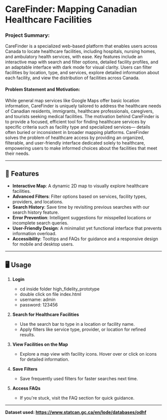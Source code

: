 # CareFinder: Mapping Canadian Healthcare Facilities 

### Project Summary:
CareFinder is a specialized web-based platform that enables users across
Canada to locate healthcare facilities, including hospitals, nursing homes,
and ambulatory health services, with ease. Key features include an
interactive map with search and filter options, detailed facility profiles, and
an adaptable interface with dark mode for visual clarity. Users can filter
facilities by location, type, and services, explore detailed information about
each facility, and view the distribution of facilities across Canada.


#### Problem Statement and Motivation:
While general map services like Google Maps offer basic location
information, CareFinder is uniquely tailored to address the healthcare
needs of Canadian residents, immigrants, healthcare professionals,
caregivers, and tourists seeking medical facilities. The motivation behind
CareFinder is to provide a focused, efficient tool for finding healthcare
services by specific criteria such as facility type and specialized services—
details often buried or inconsistent in broader mapping platforms.
CareFinder solves the problem of healthcare access by providing an
organized, filterable, and user-friendly interface dedicated solely to
healthcare, empowering users to make informed choices about the
facilities that meet their needs.

---

## 🌟 Features  
- **Interactive Map**: A dynamic 2D map to visually explore healthcare facilities.  
- **Advanced Filters**: Filter options based on services, facility types, providers, and locations.  
- **Search History**: Save time by revisiting previous searches with our search history feature.  
- **Error Prevention**: Intelligent suggestions for misspelled locations or incomplete search queries.  
- **User-Friendly Design**: A minimalist yet functional interface that prevents information overload.  
- **Accessibility**: Tooltips and FAQs for guidance and a responsive design for mobile and desktop users.  

---

## 🖥️ Usage

1. **Login**
   - cd inside folder high_fidelity_prototype <br> 
   - double click on file index.html <br> 
   - username: admin <br> 
   - password: 123456 <br> 

2. **Search for Healthcare Facilities**
   - Use the search bar to type in a location or facility name.
   - Apply filters like service type, provider, or location for refined results.

3. **View Facilities on the Map**
   - Explore a map view with facility icons. Hover over or click on icons for detailed information.

4. **Save Filters**
   - Save frequently used filters for faster searches next time.

5. **Access FAQs**
   - If you're stuck, visit the FAQ section for quick guidance.
     
---

<b> Dataset used: https://www.statcan.gc.ca/en/lode/databases/odhf
